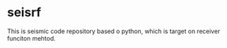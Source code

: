 # seisrf
This is seismic code repository based o python, which is target on receiver funciton mehtod.

